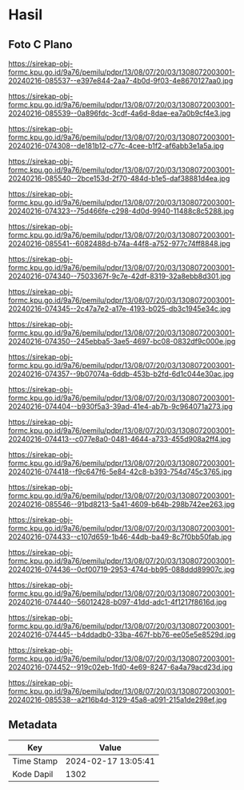 # Hasil

## Foto C Plano

https://sirekap-obj-formc.kpu.go.id/9a76/pemilu/pdpr/13/08/07/20/03/1308072003001-20240216-085537--e397e844-2aa7-4b0d-9f03-4e8670127aa0.jpg

https://sirekap-obj-formc.kpu.go.id/9a76/pemilu/pdpr/13/08/07/20/03/1308072003001-20240216-085539--0a896fdc-3cdf-4a6d-8dae-ea7a0b9cf4e3.jpg

https://sirekap-obj-formc.kpu.go.id/9a76/pemilu/pdpr/13/08/07/20/03/1308072003001-20240216-074308--de181b12-c77c-4cee-b1f2-af6abb3e1a5a.jpg

https://sirekap-obj-formc.kpu.go.id/9a76/pemilu/pdpr/13/08/07/20/03/1308072003001-20240216-085540--2bce153d-2f70-484d-b1e5-daf38881d4ea.jpg

https://sirekap-obj-formc.kpu.go.id/9a76/pemilu/pdpr/13/08/07/20/03/1308072003001-20240216-074323--75d466fe-c298-4d0d-9940-11488c8c5288.jpg

https://sirekap-obj-formc.kpu.go.id/9a76/pemilu/pdpr/13/08/07/20/03/1308072003001-20240216-085541--6082488d-b74a-44f8-a752-977c74ff8848.jpg

https://sirekap-obj-formc.kpu.go.id/9a76/pemilu/pdpr/13/08/07/20/03/1308072003001-20240216-074340--7503367f-9c7e-42df-8319-32a8ebb8d301.jpg

https://sirekap-obj-formc.kpu.go.id/9a76/pemilu/pdpr/13/08/07/20/03/1308072003001-20240216-074345--2c47a7e2-a17e-4193-b025-db3c1945e34c.jpg

https://sirekap-obj-formc.kpu.go.id/9a76/pemilu/pdpr/13/08/07/20/03/1308072003001-20240216-074350--245ebba5-3ae5-4697-bc08-0832df9c000e.jpg

https://sirekap-obj-formc.kpu.go.id/9a76/pemilu/pdpr/13/08/07/20/03/1308072003001-20240216-074357--9b07074a-6ddb-453b-b2fd-6d1c044e30ac.jpg

https://sirekap-obj-formc.kpu.go.id/9a76/pemilu/pdpr/13/08/07/20/03/1308072003001-20240216-074404--b930f5a3-39ad-41e4-ab7b-9c964071a273.jpg

https://sirekap-obj-formc.kpu.go.id/9a76/pemilu/pdpr/13/08/07/20/03/1308072003001-20240216-074413--c077e8a0-0481-4644-a733-455d908a2ff4.jpg

https://sirekap-obj-formc.kpu.go.id/9a76/pemilu/pdpr/13/08/07/20/03/1308072003001-20240216-074418--f9c647f6-5e84-42c8-b393-754d745c3765.jpg

https://sirekap-obj-formc.kpu.go.id/9a76/pemilu/pdpr/13/08/07/20/03/1308072003001-20240216-085546--91bd8213-5a41-4609-b64b-298b742ee263.jpg

https://sirekap-obj-formc.kpu.go.id/9a76/pemilu/pdpr/13/08/07/20/03/1308072003001-20240216-074433--c107d659-1b46-44db-ba49-8c7f0bb50fab.jpg

https://sirekap-obj-formc.kpu.go.id/9a76/pemilu/pdpr/13/08/07/20/03/1308072003001-20240216-074436--0cf00719-2953-474d-bb95-088ddd89907c.jpg

https://sirekap-obj-formc.kpu.go.id/9a76/pemilu/pdpr/13/08/07/20/03/1308072003001-20240216-074440--56012428-b097-41dd-adc1-4f1217f8616d.jpg

https://sirekap-obj-formc.kpu.go.id/9a76/pemilu/pdpr/13/08/07/20/03/1308072003001-20240216-074445--b4ddadb0-33ba-467f-bb76-ee05e5e8529d.jpg

https://sirekap-obj-formc.kpu.go.id/9a76/pemilu/pdpr/13/08/07/20/03/1308072003001-20240216-074452--919c02eb-1fd0-4e69-8247-6a4a79acd23d.jpg

https://sirekap-obj-formc.kpu.go.id/9a76/pemilu/pdpr/13/08/07/20/03/1308072003001-20240216-085538--a2f16b4d-3129-45a8-a091-215a1de298ef.jpg


## Metadata

| Key        | Value               |
| ---------- | ------------------- |
| Time Stamp | 2024-02-17 13:05:41 |
| Kode Dapil | 1302                |




